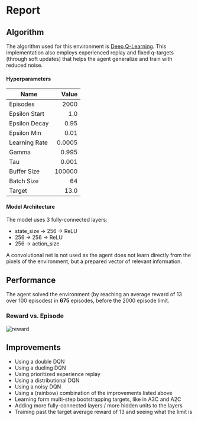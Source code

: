 
# Report

## Algorithm

The algorithm used for this environment is [Deep Q-Learning](https://storage.googleapis.com/deepmind-media/dqn/DQNNaturePaper.pdf). This implementation also employs experienced replay and fixed q-targets (through soft updates) that helps the agent generalize and train with reduced noise.

#### Hyperparameters

|Name|Value|
|---|---:|
|Episodes|2000|
|Epsilon Start|1.0|
|Epsilon Decay|0.95|
|Epsilon Min|0.01|
|Learning Rate|0.0005|
|Gamma|0.995|
|Tau|0.001|
|Buffer Size|100000|
|Batch Size|64|
|Target|13.0|

#### Model Architecture

The model uses 3 fully-connected layers:
- state_size -> 256 -> ReLU
- 256 -> 256 -> ReLU
- 256 -> action_size

A convolutional net is not used as the agent does not learn directly from the pixels of the environment, but a prepared vector of relevant information.

## Performance
The agent solved the environment (by reaching an average reward of 13 over 100 episodes) in **675** episodes, before the 2000 episode limit.

### Reward vs. Episode

![reward](https://user-images.githubusercontent.com/39870221/85939819-6aae0600-b8e6-11ea-9748-cbffbd4b62aa.png)


## Improvements

- Using a double DQN
- Using a dueling DQN
- Using prioritized experience replay
- Using a distributional DQN
- Using a noisy DQN
- Using a (rainbow) combination of the improvements listed above
- Learning form multi-step bootstrapping targets, like in A3C and A2C
- Adding more fully-connected layers / more hidden units to the layers
- Training past the target average reward of 13 and seeing what the limit is